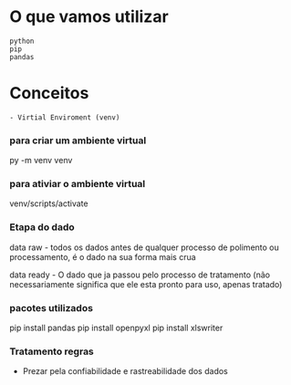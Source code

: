 # O que vamos utilizar
    python
    pip
    pandas


# Conceitos
    - Virtial Enviroment (venv)

### para criar um ambiente virtual 
py -m venv venv

### para ativiar o ambiente virtual
venv/scripts/activate


### Etapa do dado
data raw - todos os dados antes de qualquer processo de polimento ou processamento, é o dado
na sua forma mais crua

data ready - O dado que ja passou pelo processo de tratamento (não necessariamente significa que ele esta pronto para uso, apenas tratado)

### pacotes utilizados

pip install pandas
pip install openpyxl
pip install xlswriter


### Tratamento regras
- Prezar pela confiabilidade e rastreabilidade dos dados